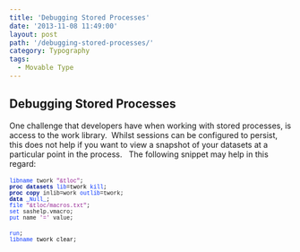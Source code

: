 ```yaml
---
title: 'Debugging Stored Processes'
date: '2013-11-08 11:49:00'
layout: post
path: '/debugging-stored-processes/'
category: Typography
tags:
  - Movable Type
---
```


<h2>Debugging Stored Processes</h2><div>One challenge that developers have when working with stored processes, is access to the work library. &nbsp;Whilst sessions can be configured to persist, this does not help if you want to view a snapshot of your datasets at a particular point in the process. &nbsp; The following snippet may help in this regard:</div><div><br /></div><div><div style="font-family: 'Courier New'; font-size: 10px;"><span style="color: #0433ff;">libname</span> twork <span style="color: #942193;">"&amp;tloc"</span>;</div><div style="color: #011993; font-family: 'Courier New'; font-size: 10px;"><b>proc</b><span style="color: black;"> </span><b>datasets</b><span style="color: black;"> </span><span style="color: #0433ff;">lib</span><span style="color: black;">=twork </span><span style="color: #0433ff;">kill</span><span style="color: black;">;&nbsp;</span></div><div style="font-family: 'Courier New'; font-size: 10px;"><span style="color: #011993;"><b>proc</b></span> <span style="color: #011993;"><b>copy</b></span> inlib=work <span style="color: #0433ff;">outlib</span>=twork;</div><div style="color: #0433ff; font-family: 'Courier New'; font-size: 10px;"><span style="color: #011993;"><b>data</b></span><span style="color: black;"> </span>_Null_<span style="color: black;">;</span></div><div style="color: #942193; font-family: 'Courier New'; font-size: 10px;"><span style="color: #0433ff;">file</span><span style="color: black;"> </span>"&amp;tloc/macros.txt"<span style="color: black;">;</span></div><div style="font-family: 'Courier New'; font-size: 10px;"><span style="color: #0433ff;">set</span> sashelp.vmacro;</div><div style="font-family: 'Courier New'; font-size: 10px;"><span style="color: #0433ff;">put</span> name <span style="color: #942193;">'='</span> value;</div><br /><div style="color: #0433ff; font-family: 'Courier New'; font-size: 10px;">run<span style="color: black;">;</span></div><div style="font-family: 'Courier New'; font-size: 10px;"><span style="color: #0433ff;">libname</span><span style="color: black;">&nbsp;twork clear</span><span style="color: black;">;</span></div></div>
